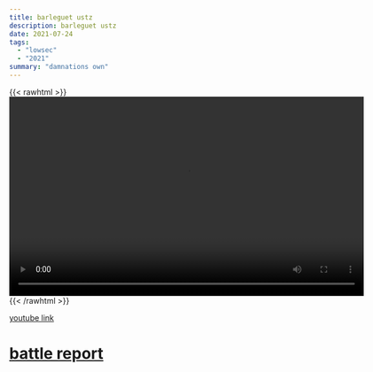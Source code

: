 ```yaml
---
title: barleguet ustz
description: barleguet ustz
date: 2021-07-24
tags:
  - "lowsec"
  - "2021"
summary: "damnations own"
---
```


{{< rawhtml >}}<video width="640" height="360" controls>
<source src="https://crowdfile.net/snuffed/barleguet.mp4" type="video/mp4">
Your browser does not support the video tag.</video>{{< /rawhtml >}}

[youtube link](http://www.youtube.com/watch?v=fIgVitZ4BtU)

# [battle report](https://br.evetools.org/related/30003819/202107240500)
